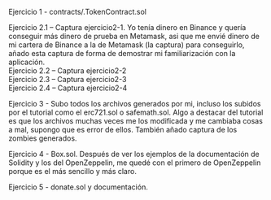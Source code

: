 Ejercicio 1 - contracts/.TokenContract.sol

Ejercicio 2.1 – Captura ejercicio2-1. Yo tenía dinero en Binance y quería conseguir más dinero de prueba en Metamask, asi que me envié dinero de mi cartera de Binance a la de Metamask (la captura) para conseguirlo, añado esta captura de forma de demostrar mi familiarización con la aplicación.<br>
Ejercicio 2.2 – Captura ejercicio2-2<br>
Ejercicio 2.3 – Captura ejercicio2-3<br>
Ejercicio 2.4 – Captura ejercicio2-4

Ejercicio 3 - Subo todos los archivos generados por mi, incluso los subidos por el tutorial como el erc721.sol o safemath.sol. Algo a destacar del tutorial es que los archivos muchas veces me los modificada y me cambiaba cosas a mal, supongo que es error de ellos. También añado captura de los zombies generados.

Ejercicio 4 - Box.sol. Después de ver los ejemplos de la documentación de Solidity y los del OpenZeppelin, me quedé con el primero de OpenZeppelin porque es el más sencillo y más claro.

Ejercicio 5 - donate.sol y documentación.
